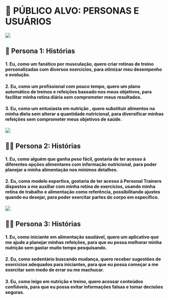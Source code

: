 # 📌 PÚBLICO ALVO: PERSONAS E USUÁRIOS

![](https://github.com/eiKuan/lixoengsoft/blob/main/Imagens/CARLOS1.png)

## 👮 Persona 1: Histórias

#### 1. Eu, como um fanático por musculação, quero criar rotinas de treino personalizadas com diversos exercícios, para otimizar meu desempenho e evolução.

#### 2. Eu, como um profissional com pouco tempo, quero um plano automático de treinos e refeições baseado nos meus objetivos, para facilitar minha rotina diária sem comprometer meus resultados.

#### 3. Eu, como um entusiasta em nutrição , quero substituir alimentos na minha dieta sem alterar a quantidade nutricional, para diversificar minhas refeições sem comprometer meus objetivos de saúde.

![](https://github.com/eiKuan/lixoengsoft/blob/main/Imagens/Alice.png)

## 🤸‍♀️ Persona 2: Histórias

#### 1. Eu, como alguém que ganha peso fácil, gostaria de ter acesso à diferentes opções alimentares com informação nutricional, para poder planejar a minha alimentação nos mínimos detalhes.

#### 2. Eu, como modelo esportiva, gostaria de ter acesso à Personal Trainers dispostos a me auxiliar com minha rotina de exercícios, usando minha rotina de trabalho e alimentação como referência, possibilitando ajustes quando eu desejar, para poder exercitar partes do corpo em específico.

![](https://github.com/eiKuan/lixoengsoft/blob/main/Imagens/pedro.png)

## 🧑‍💻 Persona 3: Histórias

#### 1. Eu, como iniciante em alimentação saudável, quero um aplicativo que me ajude a planejar minhas refeições, para que eu possa melhorar minha nutrição sem gastar muito tempo pesquisando.

#### 2. Eu, como sedentário buscando mudança, quero receber sugestões de exercícios adequados para iniciantes, para que eu possa começar a me exercitar sem medo de errar ou me machucar.

#### 3. Eu, como leigo em nutrição e treino, quero acessar conteúdos confiáveis, para que eu possa evitar informações falsas e tomar decisões seguras.

